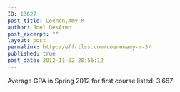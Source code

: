 ```yaml
---
ID: 13627
post_title: Coenen,Amy M
author: Joel DesArmo
post_excerpt: ""
layout: post
permalink: http://effrtlss.com/coenenamy-m-3/
published: true
post_date: 2012-11-02 20:56:12
---
```

<p>Average GPA in Spring 2012 for first course listed: 3.667</p>